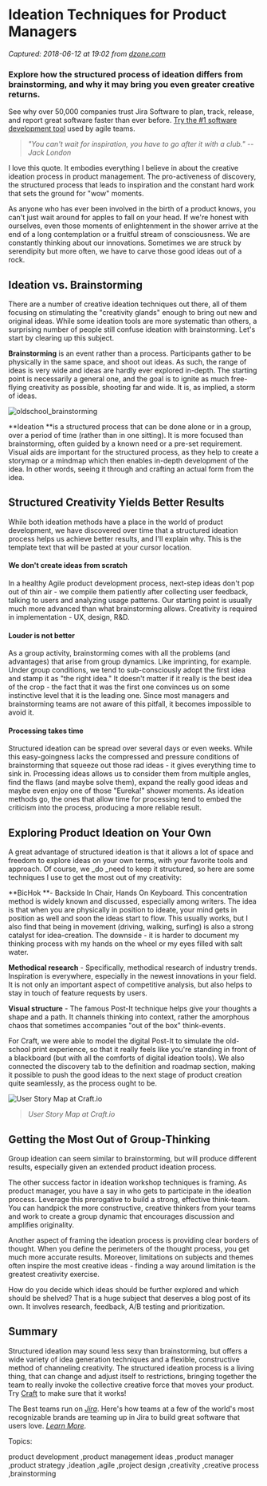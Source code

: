 # Ideation Techniques for Product Managers

_Captured: 2018-06-12 at 19:02 from [dzone.com](https://dzone.com/articles/ideation-techniques-for-product-managers?edition=379258&utm_source=Zone%20Newsletter&utm_medium=email&utm_campaign=agile%202018-06-12)_

###  Explore how the structured process of ideation differs from brainstorming, and why it may bring you even greater creative returns. 

See why over 50,000 companies trust Jira Software to plan, track, release, and report great software faster than ever before. [Try the #1 software development tool](https://dzone.com/go?i=281431&u=https%3A%2F%2Fwww.atlassian.com%2Fsoftware%2Fjira%3Futm_source%3Ddzone%26utm_medium%3Ddisplay%26utm_campaign%3Djira_adexp-custproof_global-eng_dzone-pre-post-roll-text%26utm_term%3DTry-the-number-one-software-development) used by agile teams.

> _"You can't wait for inspiration, you have to go after it with a club." -- Jack London_

I love this quote. It embodies everything I believe in about the creative ideation process in product management. The pro-activeness of discovery, the structured process that leads to inspiration and the constant hard work that sets the ground for "wow" moments.

As anyone who has ever been involved in the birth of a product knows, you can't just wait around for apples to fall on your head. If we're honest with ourselves, even those moments of enlightenment in the shower arrive at the end of a long contemplation or a fruitful stream of consciousness. We are constantly thinking about our innovations. Sometimes we are struck by serendipity but more often, we have to carve those good ideas out of a rock.

## Ideation vs. Brainstorming

There are a number of creative ideation techniques out there, all of them focusing on stimulating the "creativity glands" enough to bring out new and original ideas. While some ideation tools are more systematic than others, a surprising number of people still confuse ideation with brainstorming. Let's start by clearing up this subject.

**Brainstorming** is an event rather than a process. Participants gather to be physically in the same space, and shoot out ideas. As such, the range of ideas is very wide and ideas are hardly ever explored in-depth. The starting point is necessarily a general one, and the goal is to ignite as much free-flying creativity as possible, shooting far and wide. It is, as implied, a storm of ideas.

![oldschool_brainstorming](https://blog.craft.io/wp-content/uploads/2016/08/oldschool_brainstorming.jpg)

**Ideation **is a structured process that can be done alone or in a group, over a period of time (rather than in one sitting). It is more focused than brainstorming, often guided by a known need or a pre-set requirement. Visual aids are important for the structured process, as they help to create a storymap or a mindmap which then enables in-depth development of the idea. In other words, seeing it through and crafting an actual form from the idea.

## Structured Creativity Yields Better Results

While both ideation methods have a place in the world of product development, we have discovered over time that a structured ideation process helps us achieve better results, and I'll explain why. This is the template text that will be pasted at your cursor location.

#### **We don't create ideas from scratch**

In a healthy Agile product development process, next-step ideas don't pop out of thin air - we compile them patiently after collecting user feedback, talking to users and analyzing usage patterns. Our starting point is usually much more advanced than what brainstorming allows. Creativity is required in implementation - UX, design, R&D.

#### **Louder is not better**

As a group activity, brainstorming comes with all the problems (and advantages) that arise from group dynamics. Like imprinting, for example. Under group conditions, we tend to sub-consciously adopt the first idea and stamp it as "the right idea." It doesn't matter if it really is the best idea of the crop - the fact that it was the first one convinces us on some instinctive level that it is the leading one. Since most managers and brainstorming teams are not aware of this pitfall, it becomes impossible to avoid it.

#### **Processing takes time**

Structured ideation can be spread over several days or even weeks. While this easy-goingness lacks the compressed and pressure conditions of brainstorming that squeeze out those rad ideas - it gives everything time to sink in. Processing ideas allows us to consider them from multiple angles, find the flaws (and maybe solve them), expand the really good ideas and maybe even enjoy one of those "Eureka!" shower moments. As ideation methods go, the ones that allow time for processing tend to embed the criticism into the process, producing a more reliable result.

## Exploring Product Ideation on Your Own

A great advantage of structured ideation is that it allows a lot of space and freedom to explore ideas on your own terms, with your favorite tools and approach. Of course, we _do _need to keep it structured, so here are some techniques I use to get the most out of my creativity:

**BicHok **- Backside In Chair, Hands On Keyboard. This concentration method is widely known and discussed, especially among writers. The idea is that when you are physically in position to ideate, your mind gets in position as well and soon the ideas start to flow. This usually works, but I also find that being in movement (driving, walking, surfing) is also a strong catalyst for idea-creation. The downside - it is harder to document my thinking process with my hands on the wheel or my eyes filled with salt water.

**Methodical research** - Specifically, methodical research of industry trends. Inspiration is everywhere, especially in the newest innovations in your field. It is not only an important aspect of competitive analysis, but also helps to stay in touch of feature requests by users.

**Visual structure** - The famous Post-It technique helps give your thoughts a shape and a path. It channels thinking into context, rather the amorphous chaos that sometimes accompanies "out of the box" think-events.

For Craft, we were able to model the digital Post-It to simulate the old-school print experience, so that it really feels like you're standing in front of a blackboard (but with all the comforts of digital ideation tools). We also connected the discovery tab to the definition and roadmap section, making it possible to push the good ideas to the next stage of product creation quite seamlessly, as the process ought to be.

![User Story Map at Craft.io](https://dzone.com/storage/temp/9291353-storymapping.jpg)

> _User Story Map at Craft.io_

## Getting the Most Out of Group-Thinking

Group ideation can seem similar to brainstorming, but will produce different results, especially given an extended product ideation process.

The other success factor in ideation workshop techniques is framing. As product manager, you have a say in who gets to participate in the ideation process. Leverage this prerogative to build a strong, effective think-team. You can handpick the more constructive, creative thinkers from your teams and work to create a group dynamic that encourages discussion and amplifies originality.

Another aspect of framing the ideation process is providing clear borders of thought. When you define the perimeters of the thought process, you get much more accurate results. Moreover, limitations on subjects and themes often inspire the most creative ideas - finding a way around limitation is the greatest creativity exercise.

How do you decide which ideas should be further explored and which should be shelved? That is a huge subject that deserves a blog post of its own. It involves research, feedback, A/B testing and prioritization.

## Summary

Structured ideation may sound less sexy than brainstorming, but offers a wide variety of idea generation techniques and a flexible, constructive method of channeling creativity. The structured ideation process is a living thing, that can change and adjust itself to restrictions, bringing together the team to really invoke the collective creative force that moves your product. Try [Craft](https://craft.io/?utm_source=ideation-techniques-product-managers/) to make sure that it works!

The Best teams run on _[Jira](https://dzone.com/go?i=292444&u=https%3A%2F%2Fwww.atlassian.com%2Fsoftware%2Fjira%3Futm_source%3Ddzone%26utm_medium%3Ddisplay%26utm_campaign%3Djira_adexp-psa-exp_global-eng_dzone-pre-post-roll-text%26utm_term%3DTry-the-number-one-software-development)_. Here's how teams at a few of the world's most recognizable brands are teaming up in Jira to build great software that users love. _[Learn More](https://dzone.com/go?i=292444&u=https%3A%2F%2Fwww.atlassian.com%2Fsoftware%2Fjira%3Futm_source%3Ddzone%26utm_medium%3Ddisplay%26utm_campaign%3Djira_adexp-psa-exp_global-eng_dzone-pre-post-roll-text%26utm_term%3DTry-the-number-one-software-development)_.

Topics:

product development ,product management ideas ,product manager ,product strategy ,ideation ,agile ,project design ,creativity ,creative process ,brainstorming
